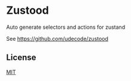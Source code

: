 # Zustood

Auto generate selectors and actions for zustand

See https://github.com/udecode/zustood

## License

[MIT](../../LICENSE)

